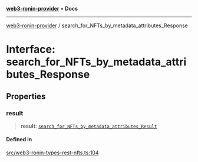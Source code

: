 [**web3-ronin-provider**](../README.md) • **Docs**

***

[web3-ronin-provider](../globals.md) / search\_for\_NFTs\_by\_metadata\_attributes\_Response

# Interface: search\_for\_NFTs\_by\_metadata\_attributes\_Response

## Properties

### result

> **result**: [`search_for_NFTs_by_metadata_attributes_Result`](search_for_NFTs_by_metadata_attributes_Result.md)

#### Defined in

[src/web3-ronin-types-rest-nfts.ts:104](https://github.com/chuacw/web3-ronin-provider/blob/1a659b81d9c7d7afbced0ae2b11550f4f6c0a233/src/web3-ronin-types-rest-nfts.ts#L104)
